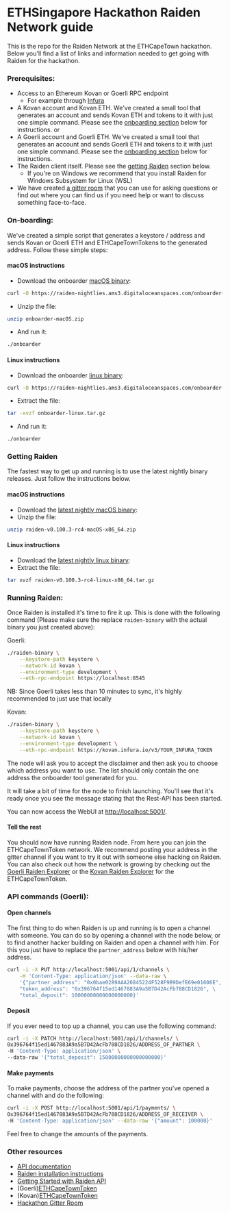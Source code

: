 # ETHSingapore Hackathon Raiden Network guide

This is the repo for the Raiden Network at the ETHCapeTown hackathon.
Below you'll find a list of links and information needed to get going with Raiden for the hackathon.

### Prerequisites:
- Access to an Ethereum Kovan or Goerli RPC endpoint
    - For example through [Infura](https://infura.io/login)
- A Kovan account and Kovan ETH. We've created a small tool that generates an account and sends Kovan ETH and tokens to it with just one simple command. Please see the [onboarding section](#on-boarding) below for instructions.
or
- A Goerli account and Goerli ETH. We've created a small tool that generates an account and sends Goerli ETH and tokens to it with just one simple command. Please see the [onboarding section](#on-boarding) below for instructions.
- The Raiden client itself. Please see the [getting Raiden](#getting-raiden) section below.
  - If you're on Windows we recommend that you install Raiden for Windows Subsystem for Linux (WSL)
- We have created [a gitter room](https://gitter.im/raiden-network/eth-capetown-hackathon) that you can use for asking questions or find out where you can find us if you need help or want to discuss something face-to-face.

### On-boarding:
We've created a simple script that generates a keystore / address and sends Kovan or Goerli ETH and ETHCapeTownTokens to the generated address. Follow these simple steps:

#### macOS instructions
- Download the onboarder [macOS binary](https://raiden-nightlies.ams3.digitaloceanspaces.com/onboarder-macOS.zip):
```sh
curl -O https://raiden-nightlies.ams3.digitaloceanspaces.com/onboarder-macOS.zip
```
- Unzip the file:
```sh
unzip onboarder-macOS.zip
```
- And run it:
```sh
./onboarder
```

#### Linux instructions
- Download the onboarder [linux binary](https://raiden-nightlies.ams3.digitaloceanspaces.com/onboarder-linux.tar.gz):
```sh
curl -O https://raiden-nightlies.ams3.digitaloceanspaces.com/onboarder-linux.tar.gz
```
- Extract the file:
```sh
tar -xvzf onboarder-linux.tar.gz
```
- And run it:
```sh
./onboarder
```

### Getting Raiden
The fastest way to get up and running is to use the latest nightly binary releases. Just follow the instructions below.

#### macOS instructions
- Download the [latest nightly macOS binary](https://github.com/raiden-network/raiden/releases/tag/v0.100.3-rc4):
- Unzip the file:
```sh
unzip raiden-v0.100.3-rc4-macOS-x86_64.zip

```

#### Linux instructions
- Download the [latest nightly linux binary](https://github.com/raiden-network/raiden/releases/tag/v0.100.3-rc4):
- Extract the file:
```sh
tar xvzf raiden-v0.100.3-rc4-linux-x86_64.tar.gz

```

### Running Raiden:
Once Raiden is installed it's time to fire it up. This is done with the following command (Please make sure the replace `raiden-binary` with the actual binary you just created above):

Goerli:
```sh
./raiden-binary \
    --keystore-path keystore \
    --network-id kovan \
    --environment-type development \
    --eth-rpc-endpoint https://localhost:8545
```
NB: Since Goerli takes less than 10 minutes to sync, it's highly recommended to just use that locally

Kovan:
```sh
./raiden-binary \
    --keystore-path keystore \
    --network-id kovan \
    --environment-type development \
    --eth-rpc-endpoint https://kovan.infura.io/v3/YOUR_INFURA_TOKEN
```

The node will ask you to accept the disclaimer and then ask you to choose which address you want to use. The list should only contain the one address the onboarder tool generated for you.

It will take a bit of time for the node to finish launching.
You'll see that it's ready once you see the message stating that the Rest-API has been started.

You can now access the WebUI at [http://localhost:5001/](http://localhost:5001).

#### Tell the rest

You should now have running Raiden node. From here you can join the ETHCapeTownToken network. We recommend posting your address in the gitter channel if you want to try it out with someone else hacking on Raiden.
You can also check out how the network is growing by checking out the [Goerli Raiden Explorer](https://goerli.explorer.raiden.network/tokens/TODO) or the [Kovan Raiden Explorer](https://kovan.explorer.raiden.network/tokens/TODO) for the ETHCapeTownToken.

### API commands (Goerli):

#### Open channels
The first thing to do when Raiden is up and running is to open a channel with someone. You can do so by opening a channel with the node below, or to find another hacker building on Raiden and open a channel with him. For this you just have to replace the `partner_address` below with his/her address.

```sh
curl -i -X PUT http://localhost:5001/api/1/channels \
    -H 'Content-Type: application/json' --data-raw \
    '{"partner_address": "0x0bae0289AAA26845224F528F9B9DefE69e01606E", \
    "token_address": "0x396764f15ed1467883A9a5B7D42AcFb788CD1826", \
    "total_deposit": 10000000000000000000}'
```

#### Deposit
If you ever need to top up a channel, you can use the following command:
```sh
curl -i -X PATCH http://localhost:5001/api/1/channels/ \
0x396764f15ed1467883A9a5B7D42AcFb788CD1826/ADDRESS_OF_PARTNER \
-H 'Content-Type: application/json' \
--data-raw '{"total_deposit": 15000000000000000000}'
```

#### Make payments
To make payments, choose the address of the partner you've opened a channel with and do the following:
```sh
curl -i -X POST http://localhost:5001/api/1/payments/ \
0x396764f15ed1467883A9a5B7D42AcFb788CD1826/ADDRESS_OF_RECEIVER \
-H 'Content-Type: application/json' --data-raw '{"amount": 100000}'
```

Feel free to change the amounts of the payments.

### Other resources
- [API documentation](https://raiden-network.readthedocs.io/en/latest/rest_api.html)
- [Raiden installation instructions](https://raiden-network.readthedocs.io/en/latest/overview_and_guide.html#installation)
- [Getting Started with Raiden API](https://raiden-network.readthedocs.io/en/latest/api_walkthrough.html)
- (Goerli)[ETHCapeTownToken](https://kovan.etherscan.io/address/0x396764f15ed1467883A9a5B7D42AcFb788CD1826#code)
- (Kovan)[ETHCapeTownToken](https://kovan.etherscan.io/address/0x60FACD5CAaF91dA129112793e0Fee78eE22efdD8#code)
- [Hackathon Gitter Room](https://gitter.im/raiden-network/eth-capetown-hackathon)
